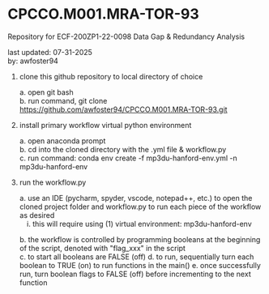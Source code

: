 # CPCCO.M001.MRA-TOR-93
Repository for ECF-200ZP1-22-0098
Data Gap & Redundancy Analysis

last updated: 07-31-2025\
by: awfoster94

1. clone this github repository to local directory of choice
   
   a. open git bash\
   b. run command, git clone https://github.com/awfoster94/CPCCO.M001.MRA-TOR-93.git

2. install primary workflow virtual python environment
   
   a. open anaconda prompt\
   b. cd into the cloned directory with the .yml file & workflow.py\
   c. run command: conda env create -f mp3du-hanford-env.yml -n mp3du-hanford-env

3. run the workflow.py
   
   a. use an IDE (pycharm, spyder, vscode, notepad++, etc.) to open the cloned project folder and workflow.py to run each piece of the workflow as desired\
      &emsp;i. this will require using (1) virtual environment: mp3du-hanford-env
   
   b. the workflow is controlled by programming booleans at the beginning of the script, denoted with "flag_xxx" in the script\
   c. to start all booleans are FALSE (off)
   d. to run, sequentially turn each boolean to TRUE (on) to run functions in the main()
   e. once successfully run, turn boolean flags to FALSE (off) before incrementing to the next function
   
      
